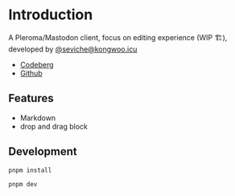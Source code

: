 # Introduction

A Pleroma/Mastodon client, focus on editing experience (WIP 🏗️), developed by [@seviche@kongwoo.icu](https://kongwoo.icu/seviche)

- [Codeberg](https://codeberg.org/Sevichecc/Seigwai)
- [Github](https://github.com/Sevichecc/Seigwai)

## Features

- Markdown
- drop and drag block

## Development

```bash
pnpm install
```

```bash
pnpm dev
```